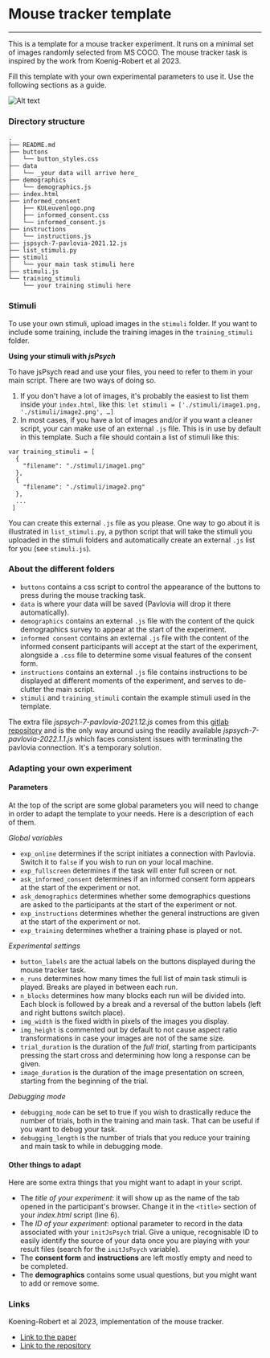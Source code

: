 # Mouse tracker template
------------------------

This is a template for a mouse tracker experiment. It runs on a minimal set of images randomly selected from MS COCO. The mouse tracker task is inspired by the work from Koenig-Robert et al 2023.

Fill this template with your own experimental parameters to use it. Use the following sections as a guide.

![Alt text]([https://github.com/mouse_tracker_template/illustrations/example_trial.gif](https://github.com/TimManiquet/mouse_tracker_template/blob/main/illustrations/example_trial.gif))


### Directory structure

```
.
├── README.md
├── buttons
│   └── button_styles.css
├── data
│   └── _your data will arrive here_
├── demographics
│   └── demographics.js
├── index.html
├── informed_consent
│   ├── KULeuvenlogo.png
│   ├── informed_consent.css
│   └── informed_consent.js
├── instructions
│   └── instructions.js
├── jspsych-7-pavlovia-2021.12.js
├── list_stimuli.py
├── stimuli
│   └── your main task stimuli here
├── stimuli.js
└── training_stimuli
    └── your training stimuli here
```

### Stimuli

To use your own stimuli, upload images in the `stimuli` folder. If you want to include some training, include the training images in the `training_stimuli` folder.

**Using your stimuli with _jsPsych_**

To have jsPsych read and use your files, you need to refer to them in your main script. There are two ways of doing so.

1. If you don't have a lot of images, it's probably the easiest to list them inside your `index.html`, like this:
```let stimuli = ['./stimuli/image1.png, './stimuli/image2.png', …]```
1. In most cases, if you have a lot of images and/or if you want a cleaner script, your can make use of an external `.js` file. This is in use by default in this template. Such a file should contain a list of stimuli like this:
```
var training_stimuli = [
  {
    "filename": "./stimuli/image1.png"
  },
  {
    "filename": "./stimuli/image2.png"
  },
  ...
 ]
```

You can create this external `.js` file as you please. One way to go about it is illustrated in `list_stimuli.py`, a python script that will take the stimuli you uploaded in the stimuli folders and automatically create an external `.js` list for you (see `stimuli.js`).


### About the different folders

- `buttons` contains a css script to control the appearance of the buttons to press during the mouse tracking task.
- `data` is where your data will be saved (Pavlovia will drop it there automatically).
- `demographics` contains an external `.js` file with the content of the quick demographics survey to appear at the start of the experiment.
- `informed consent` contains an external `.js` file with the content of the informed consent participants will accept at the start of the experiment, alongside a `.css` file to determine some visual features of the consent form.
- `instructions` contains an external `.js` file contains instructions to be displayed at different moments of the experiment, and serves to de-clutter the main script.
- `stimuli` and `training_stimuli` contain the example stimuli used in the template.


The extra file *jspsych-7-pavlovia-2021.12.js* comes from this [gitlab repository](https://gitlab.pavlovia.org/shir/jsPsych_SimpleReactionTime/blob/master/jspsych-7-pavlovia-2021.12.js) and is the only way around using the readily available *jspsych-7-pavlovia-2022.1.1.js*
which faces consistent issues with terminating the pavlovia connection. It's a temporary solution.


### Adapting your own experiment

#### Parameters

At the top of the script are some global parameters you will need to change in order to adapt the template to your needs. Here is a description of each of them.

*Global variables*
- `exp_online` determines if the script initiates a connection with Pavlovia. Switch it to `false` if you wish to run on your local machine.
- `exp_fullscreen` determines if the task will enter full screen or not.
- `ask_informed_consent` determines if an informed consent form appears at the start of the experiment or not.
- `ask_demographics` determines whether some demographics questions are asked to the participants at the start of the experiment or not.
- `exp_instructions` determines whether the general instructions are given at the start of the experiment or not.
- `exp_training` determines whether a training phase is played or not.

*Experimental settings*
- `button_labels` are the actual labels on the buttons displayed during the mouse tracker task.
- `n_runs` determines how many times the full list of main task stimuli is played. Breaks are played in between each run.
- `n_blocks` determines how many blocks each run will be divided into. Each block is followed by a break and a reversal of the button labels (left and right buttons switch place).
- `img_width` is the fixed width in pixels of the images you display.
- `img_height` is commented out by default to not cause aspect ratio transformations in case your images are not of the same size.
- `trial_duration` is the duration of the _full trial_, starting from participants pressing the start cross and determining how long a response can be given.
- `image_duration` is the duration of the image presentation on screen, starting from the beginning of the trial.

*Debugging mode*
- `debugging_mode` can be set to true if you wish to drastically reduce the number of trials, both in the training and main task. That can be useful if you want to debug your task.
- `debugging_length` is the number of trials that you reduce your training and main task to while in debugging mode.


#### Other things to adapt

Here are some extra things that you might want to adapt in your script.

 - The *title of your experiment*: it will show up as the name of the tab opened in the participant's browser. Change it in the `<title>` section of your *index.html* script (line 6).
 - The *ID of your experiment*: optional parameter to record in the data associated with your `initJsPsych` trial. Give a unique, recognisable ID to easily identify the source of your data once you are playing with your result files (search for the `initJsPsych` variable).
 - The **consent form** and **instructions** are left mostly empty and need to be completed.
 - The **demographics** contains some usual questions, but you might want to add or remove some.

### Links

Koening-Robert et al 2023, implementation of the mouse tracker.
 - [Link to the paper](https://www.biorxiv.org/content/10.1101/2023.03.15.532848v1)
 - [Link to the repository](https://osf.io/9g4rz/)
